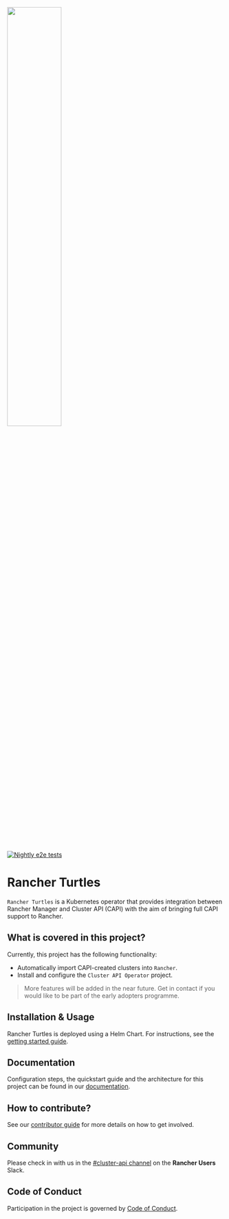 <img src="./logos/cupid.png" width="50%" height="50%">

[![Nightly e2e tests](https://github.com/rancher/turtles/actions/workflows/e2e-long.yaml/badge.svg)](https://github.com/rancher/turtles/actions/workflows/e2e-long.yaml)

# Rancher Turtles

`Rancher Turtles` is a Kubernetes operator that provides integration between Rancher Manager and Cluster API (CAPI) with the aim of bringing full CAPI support to Rancher.

## What is covered in this project?

Currently, this project has the following functionality:

- Automatically import CAPI-created clusters into `Rancher`.
- Install and configure the `Cluster API Operator` project.

> More features will be added in the near future. Get in contact if you would like to be part of the early adopters programme.

## Installation & Usage

Rancher Turtles is deployed using a Helm Chart. For instructions, see the [getting started guide](https://turtles.docs.rancher.com/turtles/next/en/getting-started/install-rancher-turtles/using_helm).

## Documentation

Configuration steps, the quickstart guide and the architecture for this project can be found in our [documentation](https://turtles.docs.rancher.com).

## How to contribute?

See our [contributor guide](CONTRIBUTING.md) for more details on how to get involved.

## Community

Please check in with us in the [#cluster-api channel](https://rancher-users.slack.com/archives/C060L985ZGC) on the **Rancher Users** Slack.

## Code of Conduct

Participation in the project is governed by [Code of Conduct](code-of-conduct.md).

